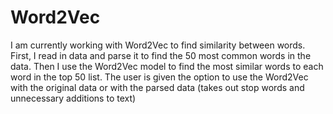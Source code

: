 # Word2Vec
I am currently working with Word2Vec to find similarity between words. First, I read in data and parse it to find the 50 most common
words in the data. Then I use the Word2Vec model to find the most similar words to each word in the top 50 list. The user is given the 
option to use the Word2Vec with the original data or with the parsed data (takes out stop words and unnecessary additions to text)

